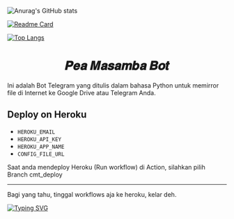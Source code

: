 ![Anurag's GitHub stats](https://github-readme-stats.vercel.app/api?username=NadifMasamba&show_icons=true&theme=radical)

[![Readme Card](https://github-readme-stats.vercel.app/api/pin/?username=NadifMasamba&repo=CMT-Hero)](https://github.com/NadifMasamba/CMT-Hero)


[![Top Langs](https://github-readme-stats.vercel.app/api/top-langs/?username=nadifmasamba)](https://github.com/NadifMasamba/CMT-Hero)


<h1 align="center">
  <b>𝑷𝒆𝒂 𝑴𝒂𝒔𝒂𝒎𝒃𝒂 𝑩𝒐𝒕</b>
</h1>

Ini adalah Bot Telegram yang ditulis dalam bahasa Python untuk memirror file di Internet ke Google Drive atau Telegram Anda.

## Deploy on Heroku

* `HEROKU_EMAIL`
* `HEROKU_API_KEY`
* `HEROKU_APP_NAME`
* `CONFIG_FILE_URL`

Saat anda mendeploy Heroku (Run workflow) di Action, silahkan pilih Branch cmt_deploy
_______________________________
Bagi yang tahu, tinggal workflows aja ke heroku, kelar deh.


[![Typing SVG](https://readme-typing-svg.herokuapp.com/?lines=𝑊𝑒𝑙𝑐𝑜𝑚𝑒!;Repo+B𝑦+Pea+Masamba;𝐴+𝑠𝑖𝑚𝑝𝑙𝑒+𝑎𝑛𝑑+𝑝𝑜𝑤𝑒𝑟𝑓𝑢𝑙+𝐵𝑜𝑡!;Speed+Good+Support+Leech+4𝐺𝐵)](https://github.com/NadifMasamba/CMT-Hero)

